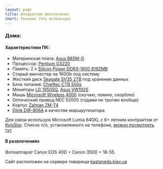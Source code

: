 ```yaml
---
layout: page
title: Аппаратное обеспечение
short: Техника (Что использую)
---
```


### Дома:

#### Характеристики ПК:

- Материнская плата: [Asus B85M-G](https://www.asus.com/Motherboards/B85MG/specifications/)
- Процессор: [Pentium G3220](http://ark.intel.com/products/77773/Intel-Pentium-Processor-G3220-3M-Cache-3_00-GHz)
- Память: 2 x [Silicon Power DDR3-1600 8192MB](http://hard.rozetka.com.ua/silicon_power_ddr3-1600_8gb_sp008gbltu160n02/p247437/)
- Старый винчестер на 160Gb под систему
- Жесткий диск [Seagate SV35 2TB](http://hard.rozetka.com.ua/seagate_sv35_2tb_st2000vx000/p219345/)
  под хранение данных
- Блок питания: [Chieftec CTB 500s](http://hard.rozetka.com.ua/chieftec_ctb_500s/p163730)
- Мониторы [LG 1950SQ](http://www.compass.ua/products/view1.asp?code=101434), [Asus
    VW192S](http://market.yandex.ua/model-spec.xml?modelid=1012039&hid=91052)
- Мышь [Microsoft Wireless 4000](http://hard.rozetka.com.ua/ru/products/details/7270/index.html)
    (скучаю, помню, скорблю)
- Оптический привод NEC 5200S (годами не трогаю вообще)
- Корпус [Zalman ZM-T4](http://www.zalman.ru/global/product/product_read.php?id=288)
- [Dlink DIR-806A](http://dlink.ru/ua/products/5/1809.html) в качестве маршрутизатора

Для связи использую Microsoft Lumia 640XL c 6+ летним контрактом от [KyivStar](http://kyivstar.net). Список
п/о, установленного на телефоне, [можно посмотреть тут](http://fox-mulder-cp.livejournal.com/1965983.html#cutid1)

#### В развлечениях

Фотоаппарат Canon EOS 40D + Canon 350D + 18-55.

Сайт расположен на сервере товарища [kastaneda.kiev.ua](http://kastaneda.kiev.ua)